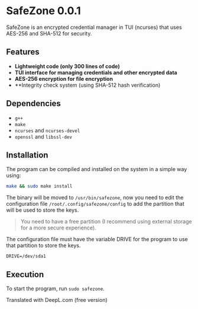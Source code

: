 # SafeZone 0.0.1

SafeZone is an encrypted credential manager in TUI (ncurses) that uses AES-256 and SHA-512 for security.

## Features
- **Lightweight code (only 300 lines of code)**
- **TUI interface for managing credentials and other encrypted data**
- **AES-256 encryption for file encryption**
- **Integrity check system (using SHA-512 hash verification)

## Dependencies

* `g++`
* `make`
* `ncurses` and `ncurses-devel`
* `openssl` and `libssl-dev`


## Installation
The program can be compiled and installed on the system in a simple way using:
```bash
make && sudo make install
```
The binary will be moved to `/usr/bin/safezone`, now you need to edit the configuration file `/root/.config/safezone/config` to add the partition that will be used to store the keys.

> You need to have a free partition (I recommend using external storage for a more secure experience).

The configuration file must have the variable DRIVE for the program to use that partition to store the keys.
```
DRIVE=/dev/sda1
```

## Execution
To start the program, run ``sudo safezone``.

Translated with DeepL.com (free version)
